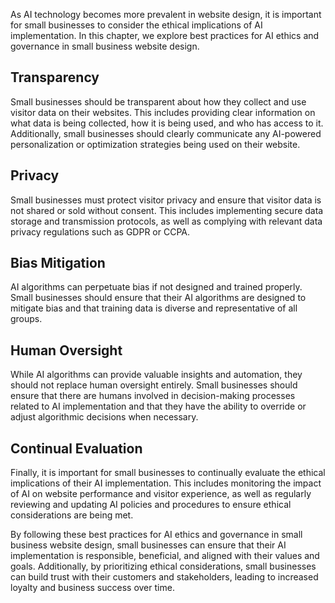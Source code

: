 
As AI technology becomes more prevalent in website design, it is important for small businesses to consider the ethical implications of AI implementation. In this chapter, we explore best practices for AI ethics and governance in small business website design.

Transparency
------------

Small businesses should be transparent about how they collect and use visitor data on their websites. This includes providing clear information on what data is being collected, how it is being used, and who has access to it. Additionally, small businesses should clearly communicate any AI-powered personalization or optimization strategies being used on their website.

Privacy
-------

Small businesses must protect visitor privacy and ensure that visitor data is not shared or sold without consent. This includes implementing secure data storage and transmission protocols, as well as complying with relevant data privacy regulations such as GDPR or CCPA.

Bias Mitigation
---------------

AI algorithms can perpetuate bias if not designed and trained properly. Small businesses should ensure that their AI algorithms are designed to mitigate bias and that training data is diverse and representative of all groups.

Human Oversight
---------------

While AI algorithms can provide valuable insights and automation, they should not replace human oversight entirely. Small businesses should ensure that there are humans involved in decision-making processes related to AI implementation and that they have the ability to override or adjust algorithmic decisions when necessary.

Continual Evaluation
--------------------

Finally, it is important for small businesses to continually evaluate the ethical implications of their AI implementation. This includes monitoring the impact of AI on website performance and visitor experience, as well as regularly reviewing and updating AI policies and procedures to ensure ethical considerations are being met.

By following these best practices for AI ethics and governance in small business website design, small businesses can ensure that their AI implementation is responsible, beneficial, and aligned with their values and goals. Additionally, by prioritizing ethical considerations, small businesses can build trust with their customers and stakeholders, leading to increased loyalty and business success over time.

